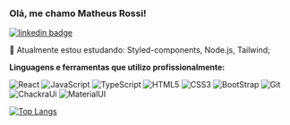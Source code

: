 ### Olá, me chamo Matheus Rossi!

[![linkedin badge](https://img.shields.io/badge/LinkedIn-0077B5?style=for-the-badge&logo=linkedin&logoColor=white)](https://www.linkedin.com/in/matheusbrossi/)

<!--
**thsrossi/thsrossi** is a ✨ _special_ ✨ repository because its `README.md` (this file) appears on your GitHub profile.

Here are some ideas to get you started:

- 🔭 I’m currently working on ...
- 🌱 I’m currently learning ...
- 👯 I’m looking to collaborate on ...
- 🤔 I’m looking for help with ...
- 💬 Ask me about ...
- 📫 How to reach me: ...
- 😄 Pronouns: ...
- ⚡ Fun fact: ...
-->

🌱 Atualmente estou estudando: Styled-components, Node.js, Tailwind;

<b>Linguagens e ferramentas que utilizo profissionalmente:</b>

<img src="https://img.icons8.com/color/48/000000/react-native.png" alt="React"/> <img src="https://img.icons8.com/color/48/000000/javascript--v1.png" alt="JavaScript"/> <img src="https://img.icons8.com/fluency/48/000000/typescript--v1.png" alt="TypeScript"/> <img src="https://img.icons8.com/color/48/000000/html-5--v1.png" alt="HTML5"/> <img src="https://img.icons8.com/color/48/000000/css3.png" alt="CSS3"/> <img src="https://img.icons8.com/color/48/000000/bootstrap.png" alt="BootStrap"/> <img src="https://img.icons8.com/color/48/000000/git.png" alt="Git"/> <img src="https://img.icons8.com/color/48/000000/chakra-ui.png" alt="ChackraUi"/> <img src="https://img.icons8.com/color/48/000000/material-ui.png" alt="MaterialUI"/>

[![Top Langs](https://github-readme-stats.vercel.app/api/top-langs/?username=thsrossi&theme=dark)](https://github.com/thsrossi/github-readme-stats)
